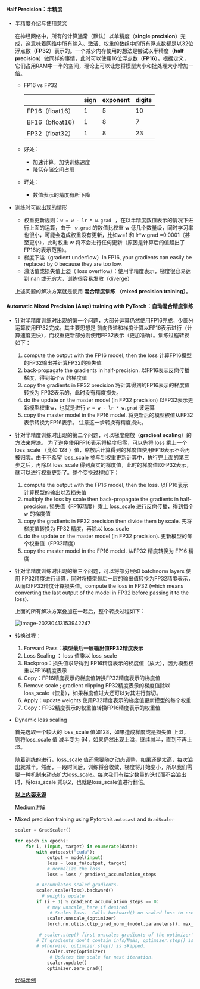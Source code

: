 #### Half Precision：半精度

- 半精度介绍与使用意义

  在神经网络中，所有的计算通常（默认）以单精度（**single precision**）完成，这意味着网络中所有输入、激活、权重的数组中的所有浮点数都是以32位浮点数（**FP32**）表示的。一个减少内存使用的想法是尝试以半精度（**half precision**）做同样的事情，此时可以使用16位浮点数（**FP16**）。根据定义，它们占用RAM中一半的空间，理论上可以让您将模型大小和批处理大小增加一倍。

  - FP16 vs FP32

    |                  | sign | exponent | digits |
    | ---------------- | ---- | -------- | ------ |
    | FP16（float16）  | 1    | 5        | 10     |
    | BF16（bfloat16） | 1    | 8        | 7      |
    | FP32（float32）  | 1    | 8        | 23     |

  - 好处：
    - 加速计算，加快训练速度
    - 降低存储空间占用
  - 坏处：
    - 数值表示的精度有所下降

- 训练时可能出现的情形

  - 权重更新规则：`w = w - lr * w.grad ` ，在以半精度数值表示的情况下进行上面的运算，由于 ` w.grad`  的数值比权重 w 低几个数量级，同时学习率也很小，可能会造成权重没有更新，比如w=1 和  lr*w.grad =0.0001（甚至更小），此时权重 w 将不会进行任何更新（原因是计算后的值超出了FP16的表示范围）。
  - 梯度下溢（gradient underflow）In FP16, your gradients can easily be replaced by 0 because they are too low.
  - 激活值或损失值上溢（ loss overflow）：使用半精度表示，梯度很容易达到 nan 或无穷大，训练很容易发散（diverge）

  上述问题的解决方案就是使用 **混合精度训练 （mixed precision training）**。

#### Automatic Mixed Precision (Amp) training with PyTorch：自动混合精度训练

- 针对半精度训练时出现的第一个问题，大部分运算仍然使用FP16完成，少部分运算使用FP32完成。其主要思想是 前向传递和梯度计算以FP16表示进行（计算速度更快），而权重更新部分则使用FP32表示（更加准确）。训练过程转换如下：
  1. compute the output with the FP16 model, then the loss  计算FP16模型的FP32输出并计算FP32的损失值
  2. back-propagate the gradients in half-precision. 以FP16表示反向传播梯度，得到每个w 的梯度值
  3. copy the gradients in FP32 precision  将计算得到的FP16表示的梯度值转换为 FP32表示的，此时没有精度损失。
  4. do the update on the master model (in FP32 precision)  以FP32表示更新模型权重w，也就是进行 `w = w - lr * w.grad` 该运算
  5. copy the master model in the FP16 model.  将更新后的模型权值从FP32表示转换为FP16表示。 注意这一步转换有精度损失。

- 针对半精度训练时出现的第二个问题，可以梯度缩放（**gradient scaling**）的方法来解决。 为了避免使用FP16表示将梯度归零，可以先将 loss  乘上一个 loss_scale （比如 128 ）值，缩放后计算得到的梯度值使用FP16表示不会再被归零。由于不希望 loss_scale 参与到权重更新计算中，执行完上面的第三步之后，再除以 loss_scale 得到真实的梯度值，此时的梯度值以FP32表示，就可以进行权重更新了。整个变换过程如下：
  1. compute the output with the FP16 model, then the loss. 以FP16表示 计算模型的输出以及损失值
  2. multiply the loss by scale then back-propagate the gradients in half-precision. 损失值（FP16精度）乘上 loss_scale 进行反向传播，得到每个w 的梯度值
  3. copy the gradients in FP32 precision then divide them by scale. 先将梯度值转换为 FP32 精度，再除以 loss_scale
  4. do the update on the master model (in FP32 precision). 更新模型的每个权重值（FP32精度）
  5. copy the master model in the FP16 model. 从FP32 精度转换为 FP16 精度

- 针对半精度训练时出现的第三个问题，可以将部分层如 batchnorm layers 使用 FP32精度进行计算，同时将模型最后一层的输出值转换为FP32精度表示，从而以FP32精度计算损失值。compute the loss in FP32  (which means converting the last output of the model in FP32 before passing it to the loss).

  上面的所有解决方案叠加在一起后，整个转换过程如下：

  ![image-20230413153942247](C:\Users\千江映月\AppData\Roaming\Typora\typora-user-images\image-20230413153942247.png)

- 转换过程：

  1. Forward Pass：**模型最后一层输出值FP32精度表示**
  2. Loss Scaling ： loss 值乘以 loss_scale
  3. Backprop：损失值求导得到 FP16精度表示的梯度值（放大），因为模型权重以FP16精度表示
  4. Copy：FP16精度表示的梯度值转换FP32精度表示的梯度值
  5. Remove scale ; gradient clipping  FP32精度表示的梯度值除以 loss_scale（恢复），如果梯度值过大还可以对其进行剪切。
  6. Apply：update weights  使用P32精度表示的梯度值更新模型的每个权重
  7. Copy：FP32精度表示的权重值转换FP16精度表示的权重值

- Dynamic loss scaling

  首先选取一个较大的 loss_scale 值如128，如果造成梯度或是损失值 上溢，则将loss_scale 值 减半变为 64，如果仍然出现上溢，继续减半，直到不再上溢。

  随着训练的进行，loss_scale 值还需要随之动态调整，如果还是太高，每次溢出就减半。然而，一段时间后，训练将会收敛，梯度将开始变小，所以我们需要一种机制来动态扩大loss_scale。每次我们有给定数量的迭代而不会溢出时，将loss_scale 乘以2，也就是loss_scale值进行翻倍。

  [**以上内容来源**](https://docs.fast.ai/callback.fp16.html)

  [Medium讲解](https://towardsdatascience.com/understanding-mixed-precision-training-4b246679c7c4)

- Mixed precision training using Pytorch’s `autocast` and `GradScaler`

  ```python
  scaler = GradScaler()
  
  for epoch in epochs:
      for i, (input, target) in enumerate(data):
          with autocast("cuda"):
              output = model(input)
              loss = loss_fn(output, target)
              # normalize the loss 
              loss = loss / gradient_accumulation_steps
  
          # Accumulates scaled gradients.
          scaler.scale(loss).backward()
            # weights update
          if (i + 1) % gradient_accumulation_steps == 0:
              # may unscale_ here if desired 
               # Scales loss.  Calls backward() on scaled loss to create scaled gradients.
              scaler.unscale_(optimizer)
              torch.nn.utils.clip_grad_norm_(model.parameters(), max_norm)
              
           # scaler.step() first unscales gradients of the optimizer's params.
          # If gradients don't contain infs/NaNs, optimizer.step() is then called,
          # otherwise, optimizer.step() is skipped.
              scaler.step(optimizer)
               # Updates the scale for next iteration.
              scaler.update()
              optimizer.zero_grad()
  ```
  
  [代码示例](https://pytorch.org/docs/stable/notes/amp_examples.html#working-with-unscaled-gradients)

